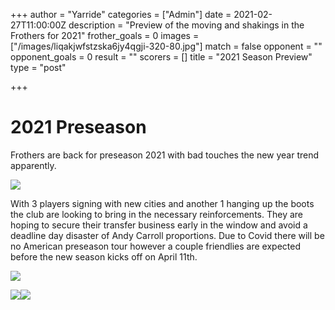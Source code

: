 +++
author = "Yarride"
categories = ["Admin"]
date = 2021-02-27T11:00:00Z
description = "Preview of the moving and shakings in the Frothers for 2021"
frother_goals = 0
images = ["/images/liqakjwfstzska6jy4qgji-320-80.jpg"]
match = false
opponent = ""
opponent_goals = 0
result = ""
scorers = []
title = "2021 Season Preview"
type = "post"

+++
# 2021 Preseason

Frothers are back for preseason 2021 with bad touches the new year trend apparently.

![](/images/153573137_252044303218942_3772365738518511282_o.jpg)

With 3 players signing with new cities and another 1 hanging up the boots the club are looking to bring in the necessary reinforcements. They are hoping to secure their transfer business early in the window and avoid a deadline day disaster of Andy Carroll proportions. Due to Covid there will be no American preseason tour however a couple friendlies are expected before the new season kicks off on April 11th.

![](/images/152782809_252044329885606_6977912245604898151_o.jpg)

![](/images/153531321_252044269885612_511830261519231081_o.jpg)![](/images/155786279_252044336552272_4389955568157040779_o.jpg)
